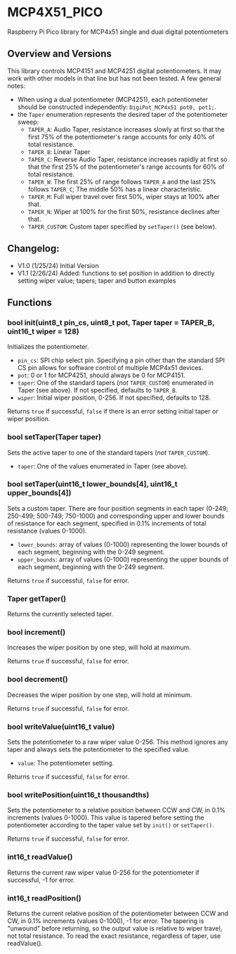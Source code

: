 # MCP4X51_PICO
 Raspberry Pi Pico library for MCP4x51 single and dual digital potentiometers
## Overview and Versions
 This library controls MCP4151 and MCP4251 digital potentiometers. It may work with other models in that line but has not been tested. A few general notes:
 - When using a dual potentiometer (MCP4251), each potentiometer should be constructed independently: `DigiPot_MCP4x51 pot0, pot1;`. 
 - the `Taper` enumeration represents the desired taper of the potentiometer sweep:
    - `TAPER_A`: Audio Taper, resistance increases slowly at first so that the first 75% of the potentiometer's range accounts for only 40% of total resistance.
    - `TAPER_B`: Linear Taper
    - `TAPER_C`: Reverse Audio Taper, resistance increases rapidly at first so that the first 25% of the potentiometer's range accounts for 60% of total resistance.
    - `TAPER_W`: The first 25% of range follows `TAPER_A` and the last 25% follows `TAPER_C`; The middle 50% has a linear characteristic.
    - `TAPER_M`: Full wiper travel over first 50%, wiper stays at 100% after that.
    - `TAPER_N`: Wiper at 100% for the first 50%, resistance declines after that.
    - `TAPER_CUSTOM`: Custom taper specified by `setTaper()` (see below).

## Changelog:
- V1.0 (1/25/24) Initial Version
- V1.1 (2/26/24) Added: functions to set position in addition to directly setting wiper value; tapers; taper and button examples 
## Functions
### bool init(uint8_t pin_cs, uint8_t pot, Taper taper = TAPER_B, uint16_t wiper = 128)
 Initializes the potentiometer. 
 - `pin_cs`: SPI chip select pin. Specifying a pin other than the standard SPI CS pin allows for software control of multiple MCP4x51 devices.
 - `pot`: 0 or 1 for MCP4251, should always be 0 for MCP4151.
 - `taper`: One of the standard tapers (*not* `TAPER_CUSTOM`) enumerated in Taper (see above). If not specified, defaults to `TAPER_B`.
 - `wiper`: Initial wiper position, 0-256. If not specified, defaults to 128.
 
 Returns `true` if successful, `false` if there is an error setting initial taper or wiper position.
### bool setTaper(Taper taper)
 Sets the active taper to one of the standard tapers (*not* `TAPER_CUSTOM`).
 - `taper`: One of the values enumerated in Taper (see above).
### bool setTaper(uint16_t lower_bounds[4], uint16_t upper_bounds[4])
 Sets a custom taper. There are four position segments in each taper (0-249; 250-499; 500-749; 750-1000) and corresponding upper and lower bounds of resistance for each segment, specified in 0.1% increments of total resistance (values 0-1000).
 - `lower_bounds`: array of values (0-1000) representing the lower bounds of each segment, beginning with the 0-249 segment.
 - `upper_bounds`: array of values (0-1000) representing the upper bounds of each segment, beginning with the 0-249 segment.

 Returns `true` if successful, `false` for error.
### Taper getTaper()
 Returns the currently selected taper.
### bool increment()
 Increases the wiper position by one step, will hold at maximum.
 
 Returns `true` if successful, `false` for error.
### bool decrement()
 Decreases the wiper position by one step, will hold at minimum.
 
 Returns `true` if successful, `false` for error.
### bool writeValue(uint16_t value)
 Sets the potentiometer to a raw wiper value 0-256. This method ignores any taper and always sets the potentiometer to the specified value.
 - `value`: The potentiometer setting.
 
 Returns `true` if successful, `false` for error.
### bool writePosition(uint16_t thousandths)
 Sets the potentiometer to a relative position between CCW and CW, in 0.1% increments (values 0-1000). This value is tapered before setting the potentiometer according to the taper value set by `init()` or `setTaper()`.
 
 Returns `true` if successful, `false` for error.
### int16_t readValue()
 Returns the current raw wiper value 0-256 for the potentiometer if successful, -1 for error.
### int16_t readPosition()
 Returns the current relative position of the potentiometer between CCW and CW, in 0.1% increments (values 0-1000), -1 for error. The tapering is "unwound" before returning, so the output value is relative to wiper travel, not total resistance. To read the exact resistance, regardless of taper, use readValue().

